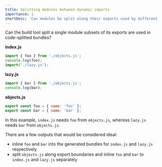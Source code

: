 ```yaml
---
title: Splitting modules between dynamic imports
importance: 1
shortDesc: 'Can modules be split along their exports used by different bundles?'
---
```


Can the build tool split a single module subsets of its exports are used in code-splitted bundles?

**index.js**

```js
import { foo } from './objects.js';
console.log(foo);
import('./lazy.js');
```

**lazy.js**

```js
import { bar } from './objects.js';
console.log(bar);
```

**objects.js**

```js
export const foo = { name: 'foo' };
export const bar = { name: 'bar' };
```

In this example, `index.js` needs `foo` from `objects.js`, whereas `lazy.js` needs `bar` from `objects.js`.

There are a few outputs that would be considered ideal:

- inline `foo` and `bar` into the generated bundles for `index.js` and `lazy.js` respectively
- split `objects.js` along export boundaries and inline `foo` and `bar` to `index.js` and `lazy.js` separately
